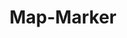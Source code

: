 ---
layout: pattern.njk
tags: 
    - maps_fr
    - maps_components_fr
    - page
key: map-marker-maps_fr
title: Map-Marker
parent: components-maps_fr
image: maps/overview/map_marker.webp
keywords: map marker
order: 20
availablelanguages: 
    - de
---
